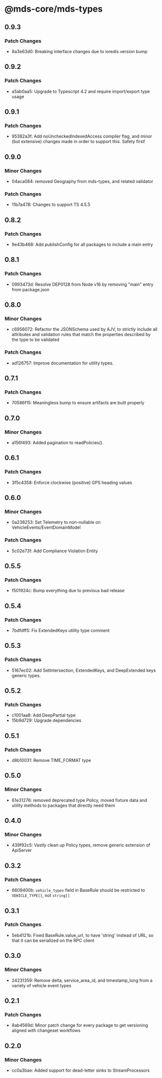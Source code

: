 # @mds-core/mds-types

## 0.9.3

### Patch Changes

- 8a3e63d0: Breaking interface changes due to ioredis version bump

## 0.9.2

### Patch Changes

- a5ab0aa5: Upgrade to Typescript 4.2 and require import/export type usage

## 0.9.1

### Patch Changes

- 95382a3f: Add noUncheckedIndexedAccess compiler flag, and minor (but extensive) changes made in order to support this. Safety first!

## 0.9.0

### Minor Changes

- 04aca084: removed Geography from mds-types, and related validator

### Patch Changes

- 11b7a478: Changes to support TS 4.5.5

## 0.8.2

### Patch Changes

- 9e43b468: Add publishConfig for all packages to include a main entry

## 0.8.1

### Patch Changes

- 0993473d: Resolve DEP0128 from Node v16 by removing "main" entry from package.json

## 0.8.0

### Minor Changes

- c6956072: Refactor the JSONSchema used by AJV, to strictly include all attributes and validation rules that match the properties described by the type to be validated

### Patch Changes

- ad126757: Improve documentation for utility types.

## 0.7.1

### Patch Changes

- 70586f15: Meaningless bump to ensure artifacts are built properly

## 0.7.0

### Minor Changes

- a156f493: Added pagination to readPolicies().

## 0.6.1

### Patch Changes

- 3f5c4358: Enforce clockwise (positive) GPS heading values

## 0.6.0

### Minor Changes

- 0a238253: Set Telemetry to non-nullable on VehicleEvents/EventDomainModel

### Patch Changes

- 5c02e73f: Add Compliance Violation Entity

## 0.5.5

### Patch Changes

- f501924c: Bump everything due to previous bad release

## 0.5.4

### Patch Changes

- 7bdfdff5: Fix ExtendedKeys utility type comment

## 0.5.3

### Patch Changes

- 5167ec02: Add SetIntersection, ExtendedKeys, and DeepExtended keys generic types.

## 0.5.2

### Patch Changes

- c1001aa8: Add DeepPartial type
- 15b9d729: Upgrade dependencies

## 0.5.1

### Patch Changes

- d8b10031: Remove TIME_FORMAT type

## 0.5.0

### Minor Changes

- 61e31276: removed deprecated type Policy, moved fixture data and utility methods to packages that directly need them

## 0.4.0

### Minor Changes

- 439f92c5: Vastly clean up Policy types, remove generic extension of ApiServer

## 0.3.2

### Patch Changes

- 6609400b: `vehicle_types` field in BaseRule should be restricted to `VEHICLE_TYPE[]`, not `string[]`

## 0.3.1

### Patch Changes

- 5eb4121b: Fixed BaseRule.value_url, to have 'string' instead of URL, so that it can be serialized on the RPC client

## 0.3.0

### Minor Changes

- 24231359: Remove delta, service_area_id, and timestamp_long from a variety of vehicle event types

## 0.2.1

### Patch Changes

- 8ab4569d: Minor patch change for every package to get versioning aligned with changeset workflows

## 0.2.0

### Minor Changes

- cc0a3bae: Added support for dead-letter sinks to StreamProcessors
